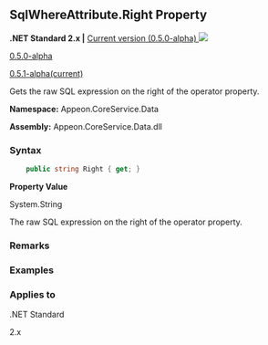 ## **SqlWhereAttribute.Right Property**

**.NET Standard 2.x |**  <a href="javascript:void(0)" class="dropdown">Current version (0.5.0-alpha) <img src="~/images/dropdown.png"/></a>

<div class="otherversions"  value="versdiv">

<a href="javascript:void(0)">0.5.0-alpha</a>

<a href="javascript:void(0)">0.5.1-alpha(current)</a>

</div>

Gets the raw SQL expression on the right of the operator property. 

 **Namespace:** Appeon.CoreService.Data

 **Assembly:** Appeon.CoreService.Data.dll

### **Syntax**

```c#
    public string Right { get; }
```

**Property Value**

System.String

The raw SQL expression on the right of the operator property. 

### **Remarks**



### **Examples**



### **Applies to**

.NET Standard 

2.x